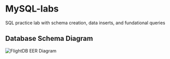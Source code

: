 # MySQL-labs
SQL practice lab with schema creation, data inserts, and fundational queries

## Database Schema Diagram

![FlightDB EER Diagram](flightdb_erd.png)
